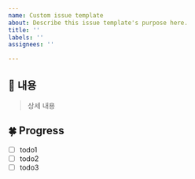 ```yaml
---
name: Custom issue template
about: Describe this issue template's purpose here.
title: ''
labels: ''
assignees: ''

---
```


## 🌳 내용

> 상세 내용

## 🍀 Progress

- [ ] todo1
- [ ] todo2
- [ ] todo3
